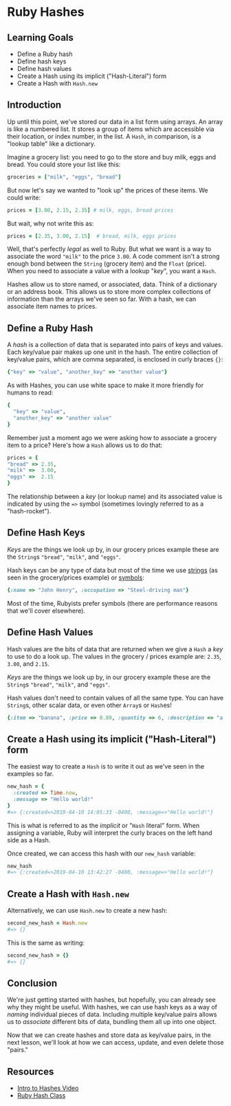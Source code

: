 # Ruby Hashes

## Learning Goals

- Define a Ruby hash
- Define hash keys
- Define hash values
- Create a Hash using its implicit ("Hash-Literal") form
- Create a Hash with `Hash.new`

## Introduction

Up until this point, we've stored our data in a list form using arrays. An
array is like a numbered list. It stores a group of items which are accessible
via their location, or index number, in the list. A `Hash`, in comparison, is a
"lookup table" like a dictionary.

Imagine a grocery list: you need to go to the store and buy milk, eggs and
bread. You could store your list like this:

```ruby
groceries = ["milk", "eggs", "bread"]
```

But now let's say we wanted to "look up" the prices of these items. We could
write:

```ruby
prices = [3.00, 2.15, 2.35] # milk, eggs, bread prices
```

But wait, why not write this as:

```ruby
prices = [2.35, 3.00, 2.15]  # bread, milk, eggs prices
```

Well, that's perfectly _legal_ as well to Ruby. But what we want is a way to
associate the word `"milk"` to the price `3.00`. A code comment isn't a strong
enough bond between the `String` (grocery item) and the `Float` (price). When
you need to associate a value with a lookup "_key_", you want a `Hash`.

Hashes allow us to store named, or associated, data. Think of a dictionary or
an address book. This allows us to store more complex collections of
information than the arrays we've seen so far. With a hash, we can associate
item names to prices.

## Define a Ruby Hash

A _hash_ is a collection of data that is separated into pairs of keys and
values. Each key/value pair makes up one unit in the hash. The entire collection
of key/value pairs, which are comma separated, is enclosed in curly braces `{}`:

```ruby
{"key" => "value", "another_key" => "another value"}
```

As with Hashes, you can use white space to make it more friendly for humans to
read:

```ruby
{
  "key" => "value",
  "another_key" => "another value"
}
```

Remember just a moment ago we were asking how to associate a grocery item to a
price? Here's how a `Hash` allows us to do that:

```ruby
prices = {
"bread" => 2.35,
"milk" =>  3.00,
"eggs" =>  2.15
}
```

The relationship between a _key_ (or lookup name) and its associated value is
indicated by using the `=>` symbol (sometimes lovingly referred to as a
"hash-rocket").

## Define Hash Keys

_Keys_ are the things we look up by, in our grocery prices example these are
the `String`s `"bread"`, `"milk"`, and `"eggs"`.

Hash keys can be any type of data but most of the time we use [strings][] (as
seen in the grocery/prices example) or [symbols][]:

```ruby
{:name => "John Henry", :occupation => "Steel-driving man"}
```

Most of the time, Rubyists prefer symbols (there are performance reasons that
we'll cover elsewhere).

## Define Hash Values

Hash values are the bits of data that are returned when we give a `Hash` a
_key_ to use to do a look up. The values in the grocery / prices example are:
`2.35`, `3.00`, and `2.15`.

_Keys_ are the things we look up by, in our grocery example these are the
`String`s `"bread"`, `"milk"`, and `"eggs"`.

Hash values don't need to contain values of all the same type. You can have
`String`s, other scalar data, or even other `Array`s or `Hash`es!

```ruby
{:item => "banana", :price => 0.89, :quantity => 6, :description => "a delicious fruit"}
```

## Create a Hash using its implicit ("Hash-Literal") form

The easiest way to create a `Hash` is to write it out as we've seen in the
examples so far.

```ruby
new_hash = {
  :created => Time.now,
  :message => "Hello world!"
}
#=> {:created=>2019-04-10 14:05:33 -0400, :message=>"Hello world!"}
```

This is what is referred to as the _implicit_ or "`Hash` literal" form. When
assigning a variable, Ruby will interpret the curly braces on the left hand
side as a Hash.

Once created, we can access this hash with our `new_hash` variable:

```ruby
new_hash
#=> {:created=>2019-04-10 13:42:27 -0400, :message=>"Hello world!"}
```

## Create a Hash with `Hash.new`

Alternatively, we can use `Hash.new` to create a new hash:

```ruby
second_new_hash = Hash.new
#=> {}
```

This is the same as writing:

```ruby
second_new_hash = {}
#=> {}
```

## Conclusion

We're just getting started with hashes, but hopefully, you can already see why
they might be useful. With hashes, we can use hash keys as a way of _naming_
individual pieces of data. Including multiple key/value pairs allows us to
_associate_ different bits of data, bundling them all up into one object.

Now that we can create hashes and store data as key/value pairs, in the next
lesson, we'll look at how we can access, update, and even delete those "pairs."

## Resources

- [Intro to Hashes Video][video]
- [Ruby Hash Class][hashes]

[video]: https://www.youtube.com/embed/0JSsFQGYaeA
[hashes]: https://ruby-doc.org/core-2.5.0/Hash.html
[symbols]: https://ruby-doc.org/core-2.5.0/Symbol.html
[strings]: https://ruby-doc.org/core-2.5.0/String.html
[integers]: https://ruby-doc.org/core-2.5.0/Integer.html
[histograms]: https://en.wikipedia.org/wiki/Histogram#Examples
[melville]: https://en.wikipedia.org/wiki/Herman_Melville
